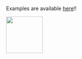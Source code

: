 Examples are available [here](https://github.com/gperfutils/gbench/tree/master/src/demo)!!

<img src='https://duke.kenai.com/misc/.Midsize/SwingingDuke.png.png' width='100px' />